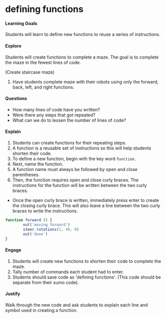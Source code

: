 # defining functions

#### Learning Goals
Students will learn to define new functions to reuse a series of instructions.

#### Explore
Students will create functions to complete a maze. The goal is to complete the maze in the fewest lines of code.

(Create staircase maze)

1. Have students complete maze with their robots using only the forward, back, left, and right functions.

#### Questions
  + How many lines of code have you written?
  + Were there any steps that got repeated?
  + What can we do to lessen the number of lines of code?


#### Explain
1. Students can create functions for their repeating steps.
2. A function is a reusable set of instructions so this will help students shorten their code.
3. To define a new function, begin with the key word ```function```.
4. Next, name the function.
5. A function name must always be followed by open and close parentheses.
6. Then, the function requires open and close curly braces. The instructions for the function will be written between the two curly braces.
  + Once the open curly brace is written, immediately press enter to create the closing curly brace. This will also leave a line between the two curly braces to write the instructions.
```js
function forward () {
        out('moving forward')
        steer.rotations(1, 40, 0)
        out('done')
}
```

#### Engage
1. Students will create new functions to shorten their code to complete the maze.
2. Tally number of commands each student had to enter.
3. Students should save code as 'defining functions'. (This code should be separate from their sumo code).


#### Justify
Walk through the new code and ask students to explain each line and symbol used in creating a function.
